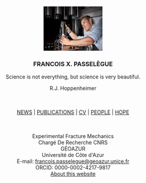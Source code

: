 

<!-- PROJECT LOGO -->
<br />
<div align="center">
  <a href="https://github.com/followthehawk/FXPasselegue/edit/main">
    <img src="me.jpeg" alt="Logo" width="160" height="120">
  </a>

  <h3 align="center">FRANCOIS X. PASSELÈGUE</h3>

  <p align="center">
    
Science is not everything, but science is very beautiful.
    <br />
  <p align="center">
      R.J. Hoppenheimer
    <br />
    <br />
    <br />


   <a href="test.html">NEWS</a> | <a href="publications.html">PUBLICATIONS</a> | <a href="cv.html">CV</a> | <a href="people.html">PEOPLE</a> | <a href="HOPE.html">HOPE</a>
    <br />
    <br />
    <br />

  </p>




Experimental Fracture Mechanics
    <br />
Chargé De Recherche CNRS
    <br />
GÉOAZUR
    <br />
Université de Côte d'Azur
    <br />
E-mail: francois.passelegue@geoazur.unice.fr
    <br />
ORCID: 0000-0002-4217-9817
    <br />
  <a href="about.html">About this website</a>
